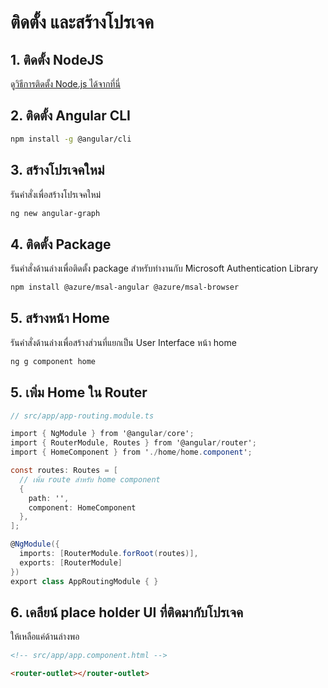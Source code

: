 
# ติดตั้ง และสร้างโปรเจค 

## 1. ติดตั้ง NodeJS

ดู[วิธีการติดตั้ง Node.js ได้จากที่นี่](https://github.com/teerasej/node-handbook/blob/master/install-nodejs.md) 

## 2. ติดตั้ง Angular CLI 

```bash
npm install -g @angular/cli
```

## 3. สร้างโปรเจคใหม่

รันคำสั่งเพื่อสร้างโปรเจคใหม่ 

```bash
ng new angular-graph
```

## 4. ติดตั้ง Package

รันคำสั่งด้านล่างเพื่อติดตั้ง package สำหรับทำงานกับ Microsoft Authentication Library

```bash
npm install @azure/msal-angular @azure/msal-browser
```

## 5. สร้างหน้า Home

รันคำสั่งด้านล่างเพื่อสร้างส่วนที่แยกเป็น User Interface หน้า home

```bash
ng g component home
```

## 5. เพิ่ม Home ใน Router

```c#
// src/app/app-routing.module.ts

import { NgModule } from '@angular/core';
import { RouterModule, Routes } from '@angular/router';
import { HomeComponent } from './home/home.component';

const routes: Routes = [
  // เพิ่ม route สำหรับ home component 
  {
    path: '',
    component: HomeComponent
  },
];

@NgModule({
  imports: [RouterModule.forRoot(routes)],
  exports: [RouterModule]
})
export class AppRoutingModule { }

```

## 6. เคลียน์ place holder UI ที่ติดมากับโปรเจค 

ให้เหลือแค่ด้านล่างพอ

```html
<!-- src/app/app.component.html -->

<router-outlet></router-outlet>

```